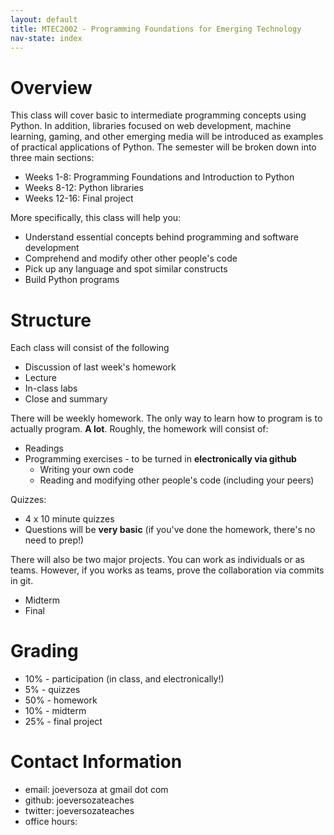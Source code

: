 ```yaml
---
layout: default
title: MTEC2002 - Programming Foundations for Emerging Technology
nav-state: index
---
```

Overview
====
This class will cover basic to intermediate programming concepts using Python.  In addition, libraries focused on web development, machine learning, gaming, and other emerging media will be introduced as examples of practical applications of Python.  The semester will be broken down into three main sections:

* Weeks 1-8: Programming Foundations and Introduction to Python
* Weeks 8-12: Python libraries
* Weeks 12-16: Final project

More specifically, this class will help you:
* Understand essential concepts behind programming and software development 
* Comprehend and modify other other people's code
* Pick up any language and spot similar constructs
* Build Python programs

Structure
====
Each class will consist of the following
* Discussion of last week's homework
* Lecture
* In-class labs 
* Close and summary

There will be weekly homework.  The only way to learn how to program is to actually program.   **A lot**.  Roughly, the homework will consist of: 
* Readings 
* Programming exercises - to be turned in **electronically via github**
	* Writing your own code
	* Reading and modifying other people's code (including your peers)

Quizzes:
* 4 x 10 minute quizzes
* Questions will be **very basic** (if you've done the homework, there's no need to prep!)

There will also be two major projects.  You can work as individuals or as teams.  However, if you works as teams, prove the collaboration via commits in git.
* Midterm
* Final

Grading
====
* 10% - participation (in class, and electronically!)
* 5% - quizzes
* 50% - homework
* 10% - midterm
* 25% - final project

Contact Information
====
* email: joeversoza at gmail dot com
* github: joeversozateaches
* twitter: joeversozateaches
* office hours:
